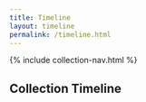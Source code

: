 ```yaml
---
title: Timeline
layout: timeline
permalink: /timeline.html
---
```


{% include collection-nav.html %}

## Collection Timeline
